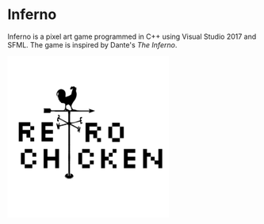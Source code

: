 # Inferno
Inferno is a pixel art game programmed in C++ using Visual Studio 2017 and SFML. The game is inspired by Dante's *The Inferno*.

![Retro Chicken](rclogo.PNG)
